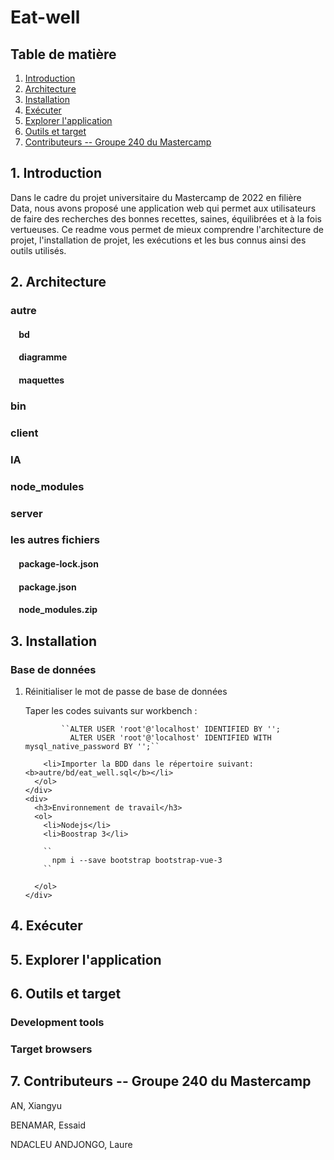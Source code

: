 
<h1>Eat-well</h1> 


<article> 
  <section>
    <h2>Table de matière </h2>
    <nav>
      <ol>
        <li><a href = "#introduction">Introduction</a></li>
        <li><a href = "#architecture">Architecture</a></li>
        <li><a href = "#installation">Installation</a></li>
        <li><a href = "#executer">Exécuter</a></li>
        <li><a href = "#bugs">Explorer l'application</a></li>
        <li><a href = "#outils-target">Outils et target</a></li>
        <li><a href = "#contributeurs">Contributeurs -- Groupe 240 du Mastercamp</a></li>
      </ol>
    </nav>
  </section>
</article>

 <article>
  <section id="introduction">
    <h2>1. Introduction</h2>
    <div> 
      <p>
        Dans le cadre du projet universitaire du Mastercamp de 2022 en filière Data, nous avons proposé une application web qui permet aux utilisateurs de faire des recherches des bonnes recettes, saines, équilibrées et à la fois vertueuses. Ce readme vous permet de mieux comprendre l'architecture de projet, l'installation de projet, les exécutions et les bus connus ainsi des outils utilisés.
      </p>
    </div>
  </section>
</article>

<article> 
  <section id="architecture">
    <h2>2. Architecture </h2>
    <div>
      <h3>autre</h3>
      <div>
        <h4>&nbsp&nbsp&nbsp&nbspbd </h4>
        <p> </p>
      </div>
      <div>
        <h4>&nbsp&nbsp&nbsp&nbspdiagramme </h4>
      </div>
      <div>
        <h4>&nbsp&nbsp&nbsp&nbspmaquettes </h4>
      </div>
    </div>
    <div>
      <h3>bin</h3>
    </div>
    <div>
      <h3>client</h3>
    </div>
    <div>
      <h3>IA</h3>
    </div>
    <div>
      <h3>node_modules</h3>
    </div>
    <div>
      <h3>server</h3>
    </div>
    <div>
      <h3>les autres fichiers</h3>
      <div>
        <h4>&nbsp&nbsp&nbsp&nbsppackage-lock.json</h4>
      </div>
      <div>
        <h4>&nbsp&nbsp&nbsp&nbsppackage.json</h4>
      </div>
      <div>
        <h4>&nbsp&nbsp&nbsp&nbspnode_modules.zip</h4>
      </div>
    </div>
  </section>
</article>


<article id="installation"> 
  <section>
    <h2>3. Installation </h2>
    <div>
      <h3>Base de données </h3>
      <ol>
        <li>Réinitialiser le mot de passe de base de données</li>
          <p> 
            Taper les codes suivants sur workbench :
          </p>
        
            ``ALTER USER 'root'@'localhost' IDENTIFIED BY ''; 
              ALTER USER 'root'@'localhost' IDENTIFIED WITH mysql_native_password BY '';``
        
        <li>Importer la BDD dans le répertoire suivant: <b>autre/bd/eat_well.sql</b></li> 
      </ol>
    </div>
    <div>
      <h3>Environnement de travail</h3>
      <ol>
        <li>Nodejs</li>
        <li>Boostrap 3</li> 
        
        ``
          npm i --save bootstrap bootstrap-vue-3
        ``
        
      </ol>
    </div>
  </section>
</article>




<article> 
  <section id="executer">
    <h2>4. Exécuter </h2>
  </section>
</article>

<article> 
  <section>
    <h2>5. Explorer l'application  </h2>
  </section>
</article>


<article> 
  <section id="outils-target">
    <h2>6. Outils et target </h2>
    <div> 
      <h3>Development tools </h3>
    </div>
    <div> 
      <h3>Target browsers </h3>
    </div>
  </section>
</article>

<article> 
  <section id="contributeurs">
    <h2>7. Contributeurs -- Groupe 240 du Mastercamp </h2>
    <div> 
      <p>AN, Xiangyu  </p>
      <p>BENAMAR, Essaid </p>
      <p>NDACLEU ANDJONGO, Laure </p>
    </div>
  </section>
</article>




